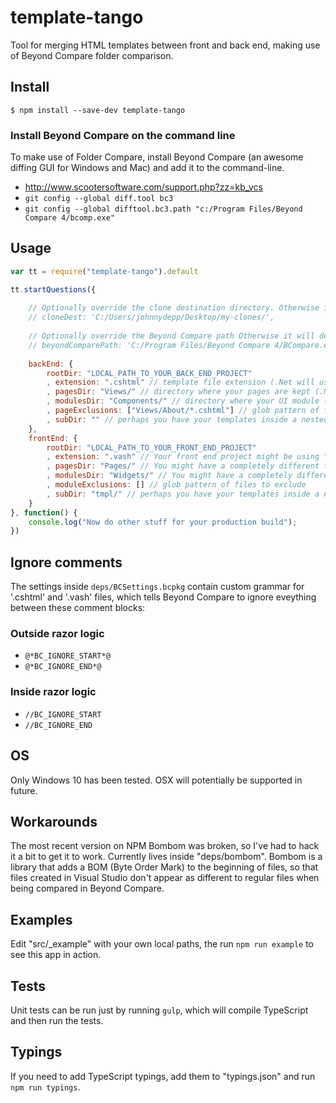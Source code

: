 # template-tango
Tool for merging HTML templates between front and back end, making use of Beyond Compare folder comparison.

## Install
```
$ npm install --save-dev template-tango
```

### Install Beyond Compare on the command line
To make use of Folder Compare, install Beyond Compare (an awesome diffing GUI for Windows and Mac) and add it to the command-line.
- http://www.scootersoftware.com/support.php?zz=kb_vcs
- `git config --global diff.tool bc3`
- `git config --global difftool.bc3.path "c:/Program Files/Beyond Compare 4/bcomp.exe"`

## Usage

```js
var tt = require("template-tango").default

tt.startQuestions({
    
    // Optionally override the clone destination directory. Otherwise it will default to the temp directory for your OS.
	// cloneDest: 'C:/Users/johnnydepp/Desktop/my-clones/', 
    
    // Optionally override the Beyond Compare path Otherwise it will default to 'C:/Program Files/Beyond Compare 4/BCompare.exe'
	// beyondComparePath: 'C:/Program Files/Beyond Compare 4/BCompare.exe',
	
    backEnd: {
		rootDir: "LOCAL_PATH_TO_YOUR_BACK_END_PROJECT"
		, extension: ".cshtml" // template file extension (.Net will usually be ".cshtml")
		, pagesDir: "Views/" // directory where your pages are kept (.Net will usually be "Views/")
		, modulesDir: "Components/" // directory where your UI module (aka component/widget) templates are kept
		, pageExclusions: ["Views/About/*.cshtml"] // glob pattern of files to exclude
		, subDir: "" // perhaps you have your templates inside a nested directory within your pages and UI modules? .Net will usually be empty string
	},
	frontEnd: {
		rootDir: "LOCAL_PATH_TO_YOUR_FRONT_END_PROJECT"
		, extension: ".vash" // Your front end project might be using "Vash" razor templates (see npm "vash-static" and "gulp-vash-static")
		, pagesDir: "Pages/" // You might have a completely different folder structure on the front end for your page templates
		, modulesDir: "Widgets/" // You might have a completely different folder structure on the front end for your UI module (aka component/widget) templates
		, moduleExclusions: [] // glob pattern of files to exclude
		, subDir: "tmpl/" // perhaps you have your templates inside a nested directory within your pages and UI modules? Add the directory here so they still compare side-by-side correctly
	}
}, function() {
	console.log("Now do other stuff for your production build");
})
```

## Ignore comments
The settings inside `deps/BCSettings.bcpkg` contain custom grammar for '.cshtml' and '.vash' files, which tells Beyond Compare to ignore eveything between these comment blocks:

### Outside razor logic
- `@*BC_IGNORE_START*@`
- `@*BC_IGNORE_END*@`

### Inside razor logic
- `//BC_IGNORE_START`
- `//BC_IGNORE_END`

## OS
Only Windows 10 has been tested. OSX will potentially be supported in future. 

## Workarounds
The most recent version on NPM Bombom was broken, so I've had to hack it a bit to get it to work. Currently lives inside "deps/bombom". 
Bombom is a library that adds a BOM (Byte Order Mark) to the beginning of files, so that files created in Visual Studio don't appear as different to regular files when being compared in Beyond Compare.

## Examples
Edit "src/_example" with your own local paths, the run `npm run example` to see this app in action.

## Tests
Unit tests can be run just by running `gulp`, which will compile TypeScript and then run the tests.

## Typings
If you need to add TypeScript typings, add them to "typings.json" and run `npm run typings`.
